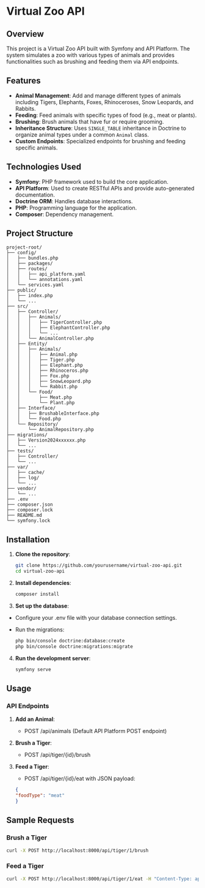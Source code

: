 # Virtual Zoo API

## Overview
This project is a Virtual Zoo API built with Symfony and API Platform. The system simulates a zoo with various types of animals and provides functionalities such as brushing and feeding them via API endpoints.

## Features
- **Animal Management**: Add and manage different types of animals including Tigers, Elephants, Foxes, Rhinoceroses, Snow Leopards, and Rabbits.
- **Feeding**: Feed animals with specific types of food (e.g., meat or plants).
- **Brushing**: Brush animals that have fur or require grooming.
- **Inheritance Structure**: Uses `SINGLE_TABLE` inheritance in Doctrine to organize animal types under a common `Animal` class.
- **Custom Endpoints**: Specialized endpoints for brushing and feeding specific animals.

## Technologies Used
- **Symfony**: PHP framework used to build the core application.
- **API Platform**: Used to create RESTful APIs and provide auto-generated documentation.
- **Doctrine ORM**: Handles database interactions.
- **PHP**: Programming language for the application.
- **Composer**: Dependency management.

## Project Structure
```
project-root/
├── config/
│   ├── bundles.php
│   ├── packages/
│   ├── routes/
│   │   ├── api_platform.yaml
│   │   └── annotations.yaml
│   └── services.yaml
├── public/
│   ├── index.php
│   └── ...
├── src/
│   ├── Controller/
│   │   ├── Animals/
│   │   │   ├── TigerController.php
│   │   │   ├── ElephantController.php
│   │   │   └── ...
│   │   └── AnimalController.php
│   ├── Entity/
│   │   ├── Animals/
│   │   │   ├── Animal.php
│   │   │   ├── Tiger.php
│   │   │   ├── Elephant.php
│   │   │   ├── Rhinoceros.php
│   │   │   ├── Fox.php
│   │   │   ├── SnowLeopard.php
│   │   │   └── Rabbit.php
│   │   └── Food/
│   │       ├── Meat.php
│   │       └── Plant.php
│   ├── Interface/
│   │   ├── BrushableInterface.php
│   │   └── Food.php
│   └── Repository/
│       └── AnimalRepository.php
├── migrations/
│   ├── Version2024xxxxxx.php
│   └── ...
├── tests/
│   ├── Controller/
│   └── ...
├── var/
│   ├── cache/
│   ├── log/
│   └── ...
├── vendor/
│   └── ...
├── .env
├── composer.json
├── composer.lock
├── README.md
└── symfony.lock
```

## Installation

1. **Clone the repository**:
   ```bash
   git clone https://github.com/yourusername/virtual-zoo-api.git
   cd virtual-zoo-api

2. **Install dependencies**:

    ```bash
    composer install
    ```

3. **Set up the database**:

- Configure your .env file with your database connection settings.
- Run the migrations:

    ```bash
    php bin/console doctrine:database:create
    php bin/console doctrine:migrations:migrate
    ```

4. **Run the development server**:

    ```bash
    symfony serve
    ```

## Usage
### API Endpoints
1. **Add an Animal**:
   - POST /api/animals (Default API Platform POST endpoint)
   
2. **Brush a Tiger**:
   - POST /api/tiger/{id}/brush
   
2. **Feed a Tiger**:
   - POST /api/tiger/{id}/eat with JSON payload:
   ```json
   {
   "foodType": "meat"
   }
   ```
## Sample Requests
   ### Brush a Tiger
   ```bash
   curl -X POST http://localhost:8000/api/tiger/1/brush
   ```
   ### Feed a Tiger
   ```bash
   curl -X POST http://localhost:8000/api/tiger/1/eat -H "Content-Type: application/json" -d '{"foodType": "meat"}'
   ```